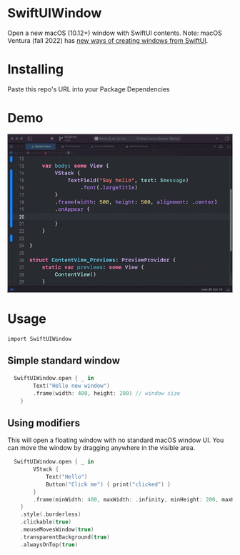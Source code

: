 # SwiftUIWindow
Open a new macOS (10.12+) window with SwiftUI contents. Note: macOS Ventura (fall 2022) has [new ways of creating windows from SwiftUI](https://developer.apple.com/documentation/swiftui/window). 

# Installing
Paste this repo's URL into your Package Dependencies

# Demo
![Creating a SwiftUI image](/demo.gif)


# Usage
```
import SwiftUIWindow
```

## Simple standard window
```swift
  SwiftUIWindow.open { _ in 
        Text("Hello new window")
        .frame(width: 400, height: 200) // window size        
    }                                
```

## Using modifiers
This will open a floating window with no standard macOS window UI. You can move the window by dragging anywhere in the visible area.

```swift
  SwiftUIWindow.open { _ in 
        VStack { 
            Text("Hello")
            Button("Click me") { print("clicked") }
        }
        .frame(minWidth: 400, maxWidth: .infinity, minHeight: 200, maxHeight: .infinity)                     
    }                
    .style(.borderless)
    .clickable(true)
    .mouseMovesWindow(true)
    .transparentBackground(true)
    .alwaysOnTop(true)
```
